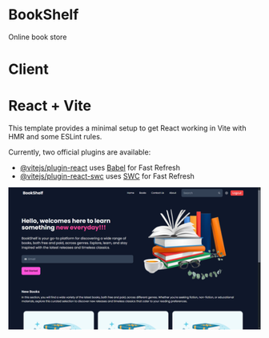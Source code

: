 # BookShelf
Online book store

# Client
# React + Vite

This template provides a minimal setup to get React working in Vite with HMR and some ESLint rules.

Currently, two official plugins are available:

- [@vitejs/plugin-react](https://github.com/vitejs/vite-plugin-react/blob/main/packages/plugin-react/README.md) uses [Babel](https://babeljs.io/) for Fast Refresh
- [@vitejs/plugin-react-swc](https://github.com/vitejs/vite-plugin-react-swc) uses [SWC](https://swc.rs/) for Fast Refresh

![image alt](https://github.com/Subhadip1001/BookShelf/blob/7a9617b4487c2b67d07d038258007b046a3b06ca/Screenshot%20(20).png)
